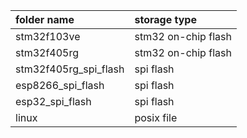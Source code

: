 | folder name           | storage type        |
| :-------------------- | :------------------ |
| stm32f103ve           | stm32 on-chip flash |
| stm32f405rg           | stm32 on-chip flash |
| stm32f405rg_spi_flash | spi flash           |
| esp8266_spi_flash     | spi flash           |
| esp32_spi_flash       | spi flash           |
| linux                 | posix file          |

